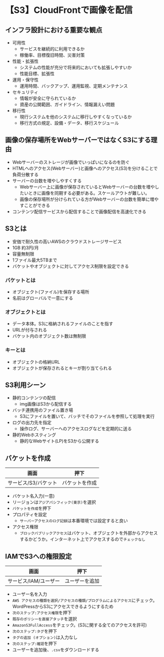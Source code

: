 # 【S3】CloudFrontで画像を配信

## インフラ設計における重要な観点

- 可用性
    - サービスを継続的に利用できるか
    - 稼働率、目標復旧時間、災害対策
- 性能・拡張性
    - システムの性能が充分で将来的においても拡張しやすいか
    - 性能目標、拡張性
- 運用・保守性
    - 運用時間、バックアップ、運用監視、定期メンテナンス
- セキュリティ
    - 情報が安全に守られているか
    - 資産の公開範囲、ガイドライン、情報漏えい問題
- 移行性
    - 現行システムを他のシステムに移行しやすくなっているか
    - 移行方式の規定、設備・データ、移行スケジュール

## 画像の保存場所をWebサーバーではなくS3にする理由

- Webサーバーのストレージが画像でいっぱいになるのを防ぐ
- HTMLへのアクセス(Webサーバー)と画像へのアクセス(S3)を分けることで負荷分散する
- サーバーの台数を増やしやすくする
    - Webサーバー上に画像が保存されているとWebサーバーの台数を増やしたいときに画像を同期する必要がある。スケールアウトが難しい。
    - 画像の保存場所が分けられている方がWebサーバーの台数を簡単に増やすことができる
- コンテンツ配信サービスから配信することで画像配信を高速化できる

## S3とは

- 安価で耐久性の高いAWSのクラウドストレージサービス
- 1GB 約3円/月
- 容量無制限
- 1ファイル最大5TBまで
- バケットやオブジェクトに対してアクセス制限を設定できる

### バケットとは

- オブジェクト(ファイル)を保存する場所
- 名前はグローバルで一意にする

### オブジェクトとは

- データ本体。S3に格納されるファイルのことを指す
- URLが付与される
- バケット内のオブジェクト数は無制限

### キーとは

- オブジェクトの格納URL
- オブジェクトが保存されるとキーが割り当てられる

## S3利用シーン

- 静的コンテンツの配信
    - img画像はS3から配信する
- バッチ連携用のファイル置き場
    - S3にファイルを置いて、バッチでそのファイルを参照して処理を実行
- ログの出力先を指定
    - 操作ログ、サーバーへのアクセスログなどを定期的に送る
- 静的Webホスティング
    - 静的なWebサイト(LP)をS3から公開する

## バケットを作成

|  画面  |  押下  |
| ---- | ---- |
|  サービス/S3/バケット  |  バケットを作成  |

- バケット名入力(一意)
- リージョンは`アジアパシフィック(東京)`を選択
- `バケットを作成`を押下
- プロパティを設定
    - `サーバーアクセスのログ記録`は本番環境では設定すると良い
- アクセス権限
    - `ブロックパブリックアクセス`はバケット、オブジェクトを外部からアクセスするかどうか。インターネット上でアクセスするので`チェックなし`

## IAMでS3への権限設定

|  画面  |  押下  |
| ---- | ---- |
|  サービス/IAM/ユーザー  |  ユーザーを追加  

- ユーザー名を入力
- `AWS アクセスの種類を選択/アクセスの種類/プログラムによるアクセス`にチェック。WordPressからS3にアクセスできるようにするため
- `次のステップ:アクセス権限`を押下
- `既存のポリシーを直接アタッチ`を選択
- `AmazonS3FullAccess`をチェック。(S3に関する全てのアクセスを許可)
- `次のステップ:タグ`を押下
- `タグの追加 (オプション)`は入力なし
- `次のステップ:確認`を押下
- ユーザーを追加後、`.csv`をダウンロードする
